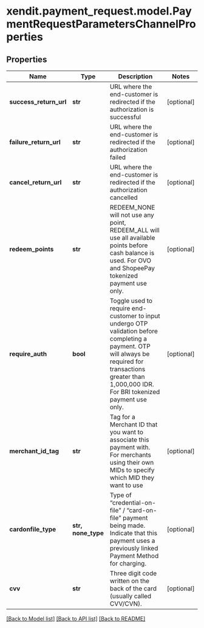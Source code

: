 # xendit.payment_request.model.PaymentRequestParametersChannelProperties


## Properties
| Name | Type | Description | Notes |
| ------------ | ------------- | ------------- | ------------- |
| **success_return_url** | **str** | URL where the end-customer is redirected if the authorization is successful | [optional]  |
| **failure_return_url** | **str** | URL where the end-customer is redirected if the authorization failed | [optional]  |
| **cancel_return_url** | **str** | URL where the end-customer is redirected if the authorization cancelled | [optional]  |
| **redeem_points** | **str** | REDEEM_NONE will not use any point, REDEEM_ALL will use all available points before cash balance is used. For OVO and ShopeePay tokenized payment use only. | [optional]  |
| **require_auth** | **bool** | Toggle used to require end-customer to input undergo OTP validation before completing a payment. OTP will always be required for transactions greater than 1,000,000 IDR. For BRI tokenized payment use only. | [optional]  |
| **merchant_id_tag** | **str** | Tag for a Merchant ID that you want to associate this payment with. For merchants using their own MIDs to specify which MID they want to use  | [optional]  |
| **cardonfile_type** | **str, none_type** | Type of “credential-on-file” / “card-on-file” payment being made. Indicate that this payment uses a previously linked Payment Method for charging. | [optional]  |
| **cvv** | **str** | Three digit code written on the back of the card (usually called CVV/CVN). | [optional]  |


[[Back to Model list]](../README.md#documentation-for-models) [[Back to API list]](../README.md#documentation-for-api-endpoints) [[Back to README]](../README.md)


